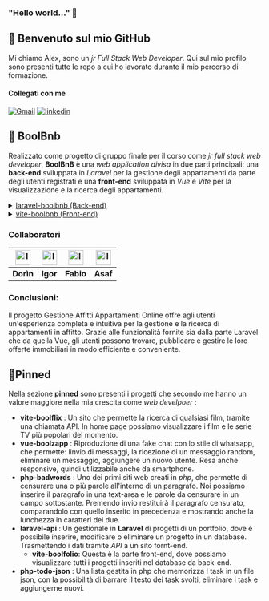 ### "Hello world..." 👻
## 📂 Benvenuto sul mio GitHub
Mi chiamo Alex, sono un *jr Full Stack Web Developer*. Qui sul mio profilo sono presenti tutte le repo a cui ho lavorato durante il mio percorso di formazione.
#### Collegati con me 
[![Gmail](https://img.shields.io/static/v1?message=Gmail&logo=gmail&label=&color=D14836&logoColor=white&labelColor=&style=for-the-badge)](mailto:alex.rummolo02@gmail.com)
[![linkedin](https://img.shields.io/badge/linkedin-0A66C2?style=for-the-badge&logo=linkedin&logoColor=white)]([https://www.linkedin.com/](https://www.linkedin.com/in/alex-rummolo-7a7aba2b9/))

## 💼 BoolBnb
Realizzato come progetto di gruppo finale per il corso come *jr full stack web developer*, **BoolBnB** è una *web application divisa* in due parti principali: una **back-end** sviluppata in *Laravel* per la gestione degli appartamenti da parte degli utenti registrati e una **front-end** sviluppata in *Vue* e *Vite* per la visualizzazione e la ricerca degli appartamenti.
  
<details>
  <summary><a href="https://github.com/alex02r/laravel-boolbnb">laravel-boolbnb (Back-end)</a></summary>
  
  - Funzionalità:
    - **Registrazione e Autenticazione Utenti:** Gli utenti possono registrarsi e accedere alla piattaforma per gestire i propri appartamenti.
    - **Inserimento Appartamenti:** Gli utenti possono inserire le informazioni dei propri appartamenti nel database, inclusi dettagli come l'indirizzo, le caratteristiche e le immagini.
    - **Sponsorizzazione Appartamenti:** Gli utenti hanno la possibilità di sponsorizzare i propri appartamenti, garantendo loro una maggiore visibilità sulla home page o nelle pagine di ricerca.
    - **Statistiche di Visualizzazione:** Gli utenti possono visualizzare le statistiche relative alle visualizzazioni dei propri appartamenti, consentendo loro di valutare l'efficacia delle loro inserzioni.
    - **Messaggistica Integrata:** Gli utenti possono ricevere e gestire i messaggi ricevuti relativi ai propri appartamenti, tutto in una sezione dedicata dell'applicazione.
</details>
<details>
  <summary><a href="https://github.com/alex02r/vite-boolbnb">vite-boolbnb (Front-end)</a> </summary>

  - Funzionaluta:
    - **Homepage Dinamica:** La homepage presenta in evidenza gli appartamenti sponsorizzati, offrendo agli utenti una panoramica rapida delle migliori offerte disponibili.
    - **Ricerca Avanzata:** Gli utenti possono effettuare una ricerca avanzata degli appartamenti utilizzando una barra di ricerca con autocompletamento, filtrando per indirizzo e raggio di distanza desiderato.
    - **Visualizzazione Dettagliata Appartamento:** Gli utenti possono visualizzare i dettagli completi di ciascun appartamento, inclusi i servizi offerti, le immagini e una mappa interattiva per identificarne la posizione esatta.
    - **Messaggistica Diretta:** Gli utenti possono inviare messaggi diretti ai proprietari degli appartamenti direttamente dalla pagina di visualizzazione dell'appartamento, semplificando il processo di contatto e di richiesta di informazioni aggiuntive.
</details>

### Collaboratori

| [<img src="https://avatars.githubusercontent.com/u/146065546?v=4" width="30px;" alt="Immagine Profilo Dorìn"/>](https://github.com/DorinVieru) | [<img src="https://avatars.githubusercontent.com/u/146549805?v=4" width="30px;" alt="Immagine Profilo Igor"/>](https://github.com/igorgaidolfi) | [<img src="https://avatars.githubusercontent.com/u/146652757?v=4" width="30px;" alt="Immagine Profilo Fabio"/>](https://github.com/Fabio9494) | [<img src="https://avatars.githubusercontent.com/u/83594117?v=4" width="30px;" alt="Immagine Profilo Asaf"/>](https://github.com/asafcastigliano) |
|---|---|---|---|
| **Dorìn** | **Igor** | **Fabio** | **Asaf** |

### Conclusioni:

Il progetto Gestione Affitti Appartamenti Online offre agli utenti un'esperienza completa e intuitiva per la gestione e la ricerca di appartamenti in affitto. Grazie alle funzionalità fornite sia dalla parte Laravel che da quella Vue, gli utenti possono trovare, pubblicare e gestire le loro offerte immobiliari in modo efficiente e conveniente.

## 📌Pinned
Nella sezione **pinned** sono presenti i progetti che secondo me hanno un valore maggiore nella mia crescita come *web develpoer* :
- **vite-boolflix** : Un sito che permette la ricerca di qualsiasi film, tramite una chiamata API. In home page possiamo visualizzare i film e le serie TV più popolari del momento.
- **vue-boolzapp** : Riproduzione di una fake chat con lo stile di whatsapp, che permette: linvio di messaggi, la ricezione di un messaggio random, eliminare un messaggio, aggiungere un nuovo utente. Resa anche responsive, quindi utilizzabile anche da smartphone.
- **php-badwords** : Uno dei primi siti web creati in *php*, che permette di censurare una o più parole all'interno di un paragrafo. Noi possiamo inserire il paragrafo in una text-area e le parole da censurare in un campo sottostante. Premendo invio restituirà il paragrafo censurato, comparandolo con quello inserito in precedenza e mostrando anche la lunchezza in caratteri dei due. 
- **laravel-api** : Un gestionale in **Laravel** di progetti di un portfolio, dove è possibile inserire, modificare o eliminare un progetto in un database. Trasmettendo i dati tramite *API* a un sito fornt-end.
  - **vite-boolfolio**: Questa è la parte front-end, dove possiamo visualizzare tutti i progetti inseriti nel database da back-end.
- **php-todo-json** : Una lista gestita in php che memorizza I task in un file json, con la possibilità di barrare il testo dei task svolti, eliminare i task e aggiungerne nuovi.
